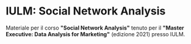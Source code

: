 # IULM: Social Network Analysis 

Materiale per il corso **"Social Network Analysis"** tenuto per il **"Master Executive: Data Analysis for Marketing"** (edizione 2021) presso IULM.
